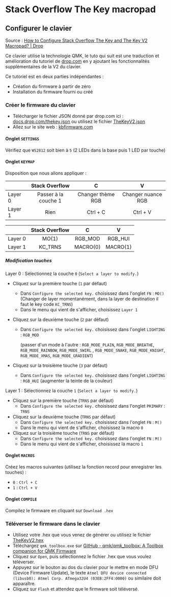 # Stack Overflow The Key macropad

## Configurer le clavier

Source : [How to Configure Stack Overflow The Key and The Key V2 Macropad? | Drop](https://drop.com/talk/93641/how-to-configure-stack-overflow-the-key-macropad)

Ce clavier utilise la technologie QMK, le tuto qui suit est une traduction et amélioration du tutoriel
de [drop.com](https://drop.com/) en y ajoutant les fonctionnalités supplémentaires de la V2 du clavier.

Ce tutoriel est en deux parties indépendantes :

- Création du firmware à partir de zéro
- Installation du firmware fourni ou créé

### Créer le firmware du clavier

- Télécharger le fichier JSON donné par drop.com ici : [docs.drop.com/thekey.json](https://docs.drop.com/thekey.json) ou
  utilisez le fichier [TheKeyV2.json](TheKeyV2.json)
- Allez sur le site web : [kbfirmware.com](https://kbfirmware.com/)

#### Onglet `SETTINGS`

Vérifiez que `WS2812` soit bien à `5` (2 LEDs dans la base puis 1 LED par touche)

#### Onglet `KEYMAP`

Disposition que nous allons appliquer :

|         |    Stack Overflow    |         C         |         V          |
|---------|:--------------------:|:-----------------:|:------------------:|
| Layer 0 | Passer à la couche 1 | Changer thème RGB | Changer nuance RGB |
| Layer 1 |         Rien         |     Ctrl + C      |      Ctrl + V      |

|         | Stack Overflow |    C     |    V     |
|---------|:--------------:|:--------:|:--------:|
| Layer 0 |     MO(1)      | RGB_MOD  | RGB_HUI  |
| Layer 1 |    KC_TRNS     | MACRO(0) | MACRO(1) |

##### Modification touches

Layer 0 :
Sélectionnez la couche `0` (`Select a layer to modify.`)

- Cliquez sur la première touche (`1` par défaut)
    - Dans `Configure the selected key.` choisissez dans l'onglet `FN` : `MO()` (Changer de layer momentanément, dans la
      layer de destination il faut le key code `KC_TRNS`)
    - Dans le menu qui vient de s'afficher, choisissez `Layer 1`
- Cliquez sur la deuxième touche (`2` par défaut)
    - Dans `Configure the selected key.` choisissez dans l'onglet `LIGHTING` : `RGB_MOD`

      (passer d'un mode à l'autre : `RGB_MODE_PLAIN`, `RGB_MODE_BREATHE`, `RGB_MODE_RAINBOW`, `RGB_MODE_SWIRL`
      , `RGB_MODE_SNAKE`, `RGB_MODE_KNIGHT`, `RGB_MODE_XMAS`, `RGB_MODE_GRADIENT`)

- Cliquez sur la troisième touche (`3` par défaut)
    - Dans `Configure the selected key.` choisissez dans l'onglet `LIGHTING` : `RGB_HUI` (augmenter la teinte de la
      couleur)

Layer 1 :
Sélectionnez la couche `1` (`Select a layer to modify.`)

- Cliquez sur la première touche (`TRNS` par défaut)
    - Dans `Configure the selected key.` choisissez dans l'onglet `PRIMARY` : `TRNS`
- Cliquez sur la deuxième touche (`TRNS` par défaut)
    - Dans `Configure the selected key.` choisissez dans l'onglet `FN` : `M()`
    - Dans le menu qui vient de s'afficher, choisissez la macro `0`
- Cliquez sur la troisième touche (`TRNS` par défaut)
    - Dans `Configure the selected key.` choisissez dans l'onglet `FN` : `M()`
    - Dans le menu qui vient de s'afficher, choisissez la macro `1`

#### Onglet `MACROS`

Créez les macros suivantes (utilisez la fonction record pour enregistrer les touches) :

- `0` : `Ctrl + C`
- `1` : `Ctrl + V`

#### Onglet `COMPILE`

Compilez le firmware en cliquant sur `Download .hex`

### Téléverser le firmware dans le clavier

- Utilisez votre .hex que vous venez de générer ou utilisez le fichier [TheKeyV2.hex](TheKeyV2.hex)
- Téléchargez `qmk_toolbox.exe`
  sur [GitHub - qmk/qmk_toolbox: A Toolbox companion for QMK Firmware](https://github.com/qmk/qmk_toolbox/releases/latest)
- Cliquez sur `Open`, puis sélectionnez le fichier .hex que vous voulez téléverser.
- Appuyez sur le bouton au dos du clavier pour le mettre en mode DFU (Device Firmware Update), le
  texte `Atmel DFU device connected (libusb0): Atmel Corp. ATmega32U4 (03EB:2FF4:0000)` ou similaire doit apparaître.
- Cliquez sur `Flash` et attendez que le firmware soit téléversé.
